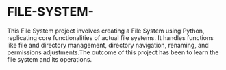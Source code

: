 # FILE-SYSTEM-
This File System project involves creating a File System using Python, replicating core  functionalities of actual file systems. It handles functions like file and directory management,  directory navigation, renaming, and permissions adjustments.The outcome of this project  has been to learn the file system and its operations.
